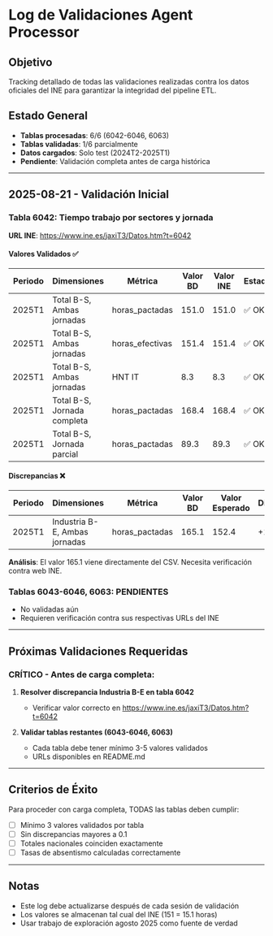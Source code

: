 # Log de Validaciones Agent Processor

## Objetivo
Tracking detallado de todas las validaciones realizadas contra los datos oficiales del INE para garantizar la integridad del pipeline ETL.

## Estado General
- **Tablas procesadas**: 6/6 (6042-6046, 6063)
- **Tablas validadas**: 1/6 parcialmente
- **Datos cargados**: Solo test (2024T2-2025T1)
- **Pendiente**: Validación completa antes de carga histórica

---

## 2025-08-21 - Validación Inicial

### Tabla 6042: Tiempo trabajo por sectores y jornada
**URL INE**: https://www.ine.es/jaxiT3/Datos.htm?t=6042

#### Valores Validados ✅
| Periodo | Dimensiones | Métrica | Valor BD | Valor INE | Estado |
|---------|-------------|---------|----------|-----------|--------|
| 2025T1 | Total B-S, Ambas jornadas | horas_pactadas | 151.0 | 151.0 | ✅ OK |
| 2025T1 | Total B-S, Ambas jornadas | horas_efectivas | 151.4 | 151.4 | ✅ OK |
| 2025T1 | Total B-S, Ambas jornadas | HNT IT | 8.3 | 8.3 | ✅ OK |
| 2025T1 | Total B-S, Jornada completa | horas_pactadas | 168.4 | 168.4 | ✅ OK |
| 2025T1 | Total B-S, Jornada parcial | horas_pactadas | 89.3 | 89.3 | ✅ OK |

#### Discrepancias ❌
| Periodo | Dimensiones | Métrica | Valor BD | Valor Esperado | Diferencia |
|---------|-------------|---------|----------|----------------|------------|
| 2025T1 | Industria B-E, Ambas jornadas | horas_pactadas | 165.1 | 152.4 | +12.7 |

**Análisis**: El valor 165.1 viene directamente del CSV. Necesita verificación contra web INE.

### Tablas 6043-6046, 6063: PENDIENTES
- No validadas aún
- Requieren verificación contra sus respectivas URLs del INE

---

## Próximas Validaciones Requeridas

### CRÍTICO - Antes de carga completa:

1. **Resolver discrepancia Industria B-E en tabla 6042**
   - Verificar valor correcto en https://www.ine.es/jaxiT3/Datos.htm?t=6042

2. **Validar tablas restantes (6043-6046, 6063)**
   - Cada tabla debe tener mínimo 3-5 valores validados
   - URLs disponibles en README.md

---

## Criterios de Éxito

Para proceder con carga completa, TODAS las tablas deben cumplir:
- [ ] Mínimo 3 valores validados por tabla
- [ ] Sin discrepancias mayores a 0.1
- [ ] Totales nacionales coinciden exactamente
- [ ] Tasas de absentismo calculadas correctamente

---

## Notas

- Este log debe actualizarse después de cada sesión de validación
- Los valores se almacenan tal cual del INE (151 = 15.1 horas)
- Usar trabajo de exploración agosto 2025 como fuente de verdad